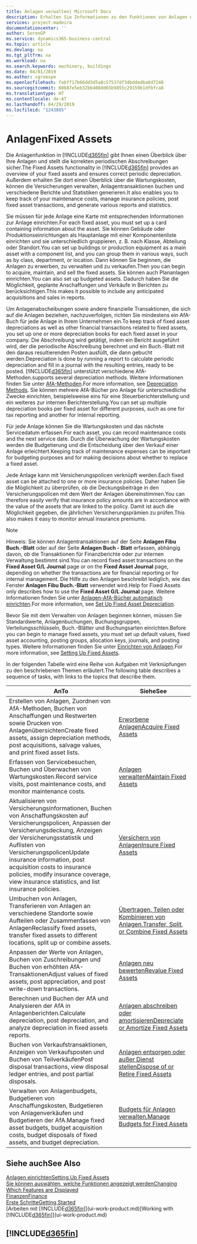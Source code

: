 ```yaml
---
title: Anlagen verwalten| Microsoft Docs
description: Erhalten Sie Informationen zu den Funktionen von Anlagen und eine Übersicht , wie mit Anlagen gearbeitet wird.
services: project-madeira
documentationcenter: ''
author: SorenGP
ms.service: dynamics365-business-central
ms.topic: article
ms.devlang: na
ms.tgt_pltfrm: na
ms.workload: na
ms.search.keywords: machinery, buildings
ms.date: 04/01/2019
ms.author: sgroespe
ms.openlocfilehash: fabff17b66dd3d5a8c57537df34bddedba0d7248
ms.sourcegitcommit: 60b87e5eb32bb408dd65b9855c29159b1dfbfca8
ms.translationtype: HT
ms.contentlocale: de-AT
ms.lasthandoff: 04/29/2019
ms.locfileid: "1243865"
---
```

# <a name="fixed-assets"></a><span data-ttu-id="2ad65-103">Anlagen</span><span class="sxs-lookup"><span data-stu-id="2ad65-103">Fixed Assets</span></span>
<span data-ttu-id="2ad65-104">Die Anlagenfunktion in [!INCLUDE[d365fin](includes/d365fin_md.md)] gibt Ihnen einen Überblick über Ihre Anlagen und stellt die korrekten periodischen Abschreibungen sicher.</span><span class="sxs-lookup"><span data-stu-id="2ad65-104">The Fixed Assets functionality in [!INCLUDE[d365fin](includes/d365fin_md.md)] provides an overview of your fixed assets and ensures correct periodic depreciation.</span></span> <span data-ttu-id="2ad65-105">Außerdem erhalten Sie dort einen Überblick über die Wartungskosten, können die Versicherungen verwalten, Anlagentransaktionen buchen und verschiedene Berichte und Statistiken generieren.</span><span class="sxs-lookup"><span data-stu-id="2ad65-105">It also enables you to keep track of your maintenance costs, manage insurance policies, post fixed asset transactions, and generate various reports and statistics.</span></span>

<span data-ttu-id="2ad65-106">Sie müssen für jede Anlage eine Karte mit entsprechenden Informationen zur Anlage einrichten.</span><span class="sxs-lookup"><span data-stu-id="2ad65-106">For each fixed asset, you must set up a card containing information about the asset.</span></span> <span data-ttu-id="2ad65-107">Sie können Gebäude oder Produktionseinrichtungen als Hauptanlage mit einer Komponentenliste einrichten und sie unterschiedlich gruppieren, z. B. nach Klasse, Abteilung oder Standort.</span><span class="sxs-lookup"><span data-stu-id="2ad65-107">You can set up buildings or production equipment as a main asset with a component list, and you can group them in various ways, such as by class, department, or location.</span></span> <span data-ttu-id="2ad65-108">Dann können Sie beginnen, die Anlagen zu erwerben, zu verwalten und zu verkaufen.</span><span class="sxs-lookup"><span data-stu-id="2ad65-108">Then you can begin to acquire, maintain, and sell the fixed assets.</span></span> <span data-ttu-id="2ad65-109">Sie können auch Plananlagen einrichten.</span><span class="sxs-lookup"><span data-stu-id="2ad65-109">You can also set up budgeted assets.</span></span> <span data-ttu-id="2ad65-110">Dadurch haben Sie die Möglichkeit, geplante Anschaffungen und Verkäufe in Berichten zu berücksichtigen.</span><span class="sxs-lookup"><span data-stu-id="2ad65-110">This makes it possible to include any anticipated acquisitions and sales in reports.</span></span>

<span data-ttu-id="2ad65-111">Um Anlagenabscheibungen sowie andere finanzielle Transaktionen, die sich auf die Anlagen beziehen, nachzuverfolgen, richten Sie mindestens ein AfA-Buch für jede Anlage in Ihrem Unternehmen ein.</span><span class="sxs-lookup"><span data-stu-id="2ad65-111">To keep track of fixed asset depreciations as well as other financial transactions related to fixed assets, you set up one or more depreciation books for each fixed asset in your company.</span></span> <span data-ttu-id="2ad65-112">Die Abschreibung wird getätigt, indem ein Bericht ausgeführt wird, der die periodische Abschreibung berechnet und ein Buch.-Blatt mit den daraus resultierenden Posten ausfüllt, die dann gebucht werden.</span><span class="sxs-lookup"><span data-stu-id="2ad65-112">Depreciation is done by running a report to calculate periodic depreciation and fill in a journal with the resulting entries, ready to be posted.</span></span> [!INCLUDE[d365fin](includes/d365fin_md.md)] <span data-ttu-id="2ad65-113">unterstützt verschiedene AfA-Methoden.</span><span class="sxs-lookup"><span data-stu-id="2ad65-113">supports several depreciation methods.</span></span> <span data-ttu-id="2ad65-114">Weitere Informationen finden Sie unter [AfA-Methoden](fa-depreciation-methods.md).</span><span class="sxs-lookup"><span data-stu-id="2ad65-114">For more information, see [Depreciation Methods](fa-depreciation-methods.md).</span></span> <span data-ttu-id="2ad65-115">Sie können mehrere AfA-Bücher pro Anlage für unterschiedliche Zwecke einrichten, beispielsweise eins für eine Steuerberichterstellung und ein weiteres zur internen Berichterstellung.</span><span class="sxs-lookup"><span data-stu-id="2ad65-115">You can set up multiple depreciation books per fixed asset for different purposes, such as one for tax reporting and another for internal reporting.</span></span>

<span data-ttu-id="2ad65-116">Für jede Anlage können Sie die Wartungskosten und das nächste Servicedatum erfassen.</span><span class="sxs-lookup"><span data-stu-id="2ad65-116">For each asset, you can record maintenance costs and the next service date.</span></span> <span data-ttu-id="2ad65-117">Durch die Überwachung der Wartungskosten werden die Budgetierung und die Entscheidung über den Verkauf einer Anlage erleichtert.</span><span class="sxs-lookup"><span data-stu-id="2ad65-117">Keeping track of maintenance expenses can be important for budgeting purposes and for making decisions about whether to replace a fixed asset.</span></span>

<span data-ttu-id="2ad65-118">Jede Anlage kann mit Versicherungspolicen verknüpft werden.</span><span class="sxs-lookup"><span data-stu-id="2ad65-118">Each fixed asset can be attached to one or more insurance policies.</span></span> <span data-ttu-id="2ad65-119">Daher haben Sie die Möglichkeit zu überprüfen, ob die Deckungsbeiträge in den Versicherungspolicen mit dem Wert der Anlagen übereinstimmen.</span><span class="sxs-lookup"><span data-stu-id="2ad65-119">You can therefore easily verify that insurance policy amounts are in accordance with the value of the assets that are linked to the policy.</span></span> <span data-ttu-id="2ad65-120">Damit ist auch die Möglichkeit gegeben, die jährlichen Versicherungsprämien zu prüfen.</span><span class="sxs-lookup"><span data-stu-id="2ad65-120">This also makes it easy to monitor annual insurance premiums.</span></span>

> [!NOTE]  
>   <span data-ttu-id="2ad65-121">Hinweis: Sie können Anlagentransaktionen auf der Seite **Anlagen Fibu Buch.-Blatt** oder auf der Seite **Anlagen Buch - Blatt** erfassen, abhängig davon, ob die Transaktionen für Finanzberichte oder zur internen Verwaltung bestimmt sind.</span><span class="sxs-lookup"><span data-stu-id="2ad65-121">You can record fixed asset transactions on the **Fixed Asset G/L Journal** page or on the **Fixed Asset Journal** page, depending on whether the transactions are for financial reporting or for internal management.</span></span> <span data-ttu-id="2ad65-122">Die Hilfe zu den Anlagen beschreibt lediglich, wie das Fenster **Anlagen Fibu Buch.-Blatt** verwendet wird.</span><span class="sxs-lookup"><span data-stu-id="2ad65-122">Help for Fixed Assets only describes how to use the **Fixed Asset G/L Journal** page.</span></span> <span data-ttu-id="2ad65-123">Weitere Informationen finden Sie unter [Anlagen-AfA-Bücher automatisch einrichten](fa-how-setup-depreciation.md).</span><span class="sxs-lookup"><span data-stu-id="2ad65-123">For more information, see [Set Up Fixed Asset Depreciation](fa-how-setup-depreciation.md).</span></span>

<span data-ttu-id="2ad65-124">Bevor Sie mit dem Verwalten von Anlagen beginnen können, müssen Sie Standardwerte, Anlagenbuchungen,  Buchungsgruppen, Verteilungsschlüsseln, Buch.-Blätter und Buchungsarten einrichten.</span><span class="sxs-lookup"><span data-stu-id="2ad65-124">Before you can begin to manage fixed assets, you must set up default values, fixed asset accounting, posting groups, allocation keys, journals, and posting types.</span></span> <span data-ttu-id="2ad65-125">Weitere Informationen finden Sie unter [Einrichten von Anlagen](fa-setup.md).</span><span class="sxs-lookup"><span data-stu-id="2ad65-125">For more information, see [Setting Up Fixed Assets](fa-setup.md).</span></span>

<span data-ttu-id="2ad65-126">In der folgenden Tabelle wird eine Reihe von Aufgaben mit Verknüpfungen zu den beschriebenen Themen erläutert.</span><span class="sxs-lookup"><span data-stu-id="2ad65-126">The following table describes a sequence of tasks, with links to the topics that describe them.</span></span>

| <span data-ttu-id="2ad65-127">An</span><span class="sxs-lookup"><span data-stu-id="2ad65-127">To</span></span> | <span data-ttu-id="2ad65-128">Siehe</span><span class="sxs-lookup"><span data-stu-id="2ad65-128">See</span></span> |
| --- | --- |
| <span data-ttu-id="2ad65-129">Erstellen von Anlagen, Zuordnen von AfA-Methoden, Buchen von Anschaffungen und Restwerten sowie Drucken von Anlagenübersichten</span><span class="sxs-lookup"><span data-stu-id="2ad65-129">Create fixed assets, assign depreciation methods, post acquisitions, salvage values, and print fixed asset lists.</span></span> |[<span data-ttu-id="2ad65-130">Erworbene Anlagen</span><span class="sxs-lookup"><span data-stu-id="2ad65-130">Acquire Fixed Assets</span></span>](fa-how-acquire.md) |
| <span data-ttu-id="2ad65-131">Erfassen von Servicebesuchen, Buchen und Überwachen von Wartungskosten.</span><span class="sxs-lookup"><span data-stu-id="2ad65-131">Record service visits, post maintenance costs, and monitor maintenance costs.</span></span> |[<span data-ttu-id="2ad65-132">Anlagen verwalten</span><span class="sxs-lookup"><span data-stu-id="2ad65-132">Maintain Fixed Assets</span></span>](fa-how-maintain.md) |
| <span data-ttu-id="2ad65-133">Aktualisieren von Versicherungsinformationen, Buchen von Anschaffungskosten auf Versicherungspolicen, Anpassen der Versicherungsdeckung, Anzeigen der Versicherungsstatistik und Auflisten von Versicherungspolicen</span><span class="sxs-lookup"><span data-stu-id="2ad65-133">Update insurance information, post acquisition costs to insurance policies, modify insurance coverage, view insurance statistics, and list insurance policies.</span></span> |[<span data-ttu-id="2ad65-134">Versichern von Anlagen</span><span class="sxs-lookup"><span data-stu-id="2ad65-134">Insure Fixed Assets</span></span>](fa-how-insure.md) |
| <span data-ttu-id="2ad65-135">Umbuchen von Anlagen, Transferieren von Anlagen an verschiedene Standorte sowie Aufteilen oder Zusammenfassen von Anlagen</span><span class="sxs-lookup"><span data-stu-id="2ad65-135">Reclassify fixed assets, transfer fixed assets to different locations, split up or combine assets.</span></span> |[<span data-ttu-id="2ad65-136">Übertragen, Teilen oder Kombinieren von Anlagen.</span><span class="sxs-lookup"><span data-stu-id="2ad65-136">Transfer, Split, or Combine Fixed Assets</span></span>](fa-how-trans-split-combine.md) |
| <span data-ttu-id="2ad65-137">Anpassen der Werte von Anlagen, Buchen von Zuschreibungen und Buchen von erhöhten AfA-Transaktionen</span><span class="sxs-lookup"><span data-stu-id="2ad65-137">Adjust values of fixed assets, post appreciation, and post write-down transactions.</span></span> |[<span data-ttu-id="2ad65-138">Anlagen neu bewerten</span><span class="sxs-lookup"><span data-stu-id="2ad65-138">Revalue Fixed Assets</span></span>](fa-how-revalue.md) |
| <span data-ttu-id="2ad65-139">Berechnen und Buchen der AfA und Analysieren der AfA in Anlagenberichten.</span><span class="sxs-lookup"><span data-stu-id="2ad65-139">Calculate depreciation, post depreciation, and  analyze depreciation in fixed assets reports.</span></span> |[<span data-ttu-id="2ad65-140">Anlagen abschreiben oder amortisieren</span><span class="sxs-lookup"><span data-stu-id="2ad65-140">Depreciate or Amortize Fixed Assets</span></span>](fa-how-depreciate-amortize.md) |
| <span data-ttu-id="2ad65-141">Buchen von Verkaufstransaktionen, Anzeigen von Verkaufsposten und Buchen von Teilverkäufen</span><span class="sxs-lookup"><span data-stu-id="2ad65-141">Post disposal transactions, view disposal ledger entries, and post partial disposals.</span></span> |[<span data-ttu-id="2ad65-142">Anlagen entsorgen oder außer Dienst stellen</span><span class="sxs-lookup"><span data-stu-id="2ad65-142">Dispose of or Retire Fixed Assets</span></span>](fa-how-dispose-retire.md) |
| <span data-ttu-id="2ad65-143">Verwalten von Anlagenbudgets, Budgetieren von Anschaffungskosten, Budgetieren von Anlagenverkäufen und Budgetieren der AfA.</span><span class="sxs-lookup"><span data-stu-id="2ad65-143">Manage fixed asset budgets, budget acquisition costs, budget disposals of fixed assets, and budget depreciation.</span></span> |[<span data-ttu-id="2ad65-144">Budgets für Anlagen verwalten.</span><span class="sxs-lookup"><span data-stu-id="2ad65-144">Manage Budgets for Fixed Assets</span></span>](fa-how-manage-budgets.md) |

## <a name="see-also"></a><span data-ttu-id="2ad65-145">Siehe auch</span><span class="sxs-lookup"><span data-stu-id="2ad65-145">See Also</span></span>
[<span data-ttu-id="2ad65-146">Anlagen einrichten</span><span class="sxs-lookup"><span data-stu-id="2ad65-146">Setting Up Fixed Assets</span></span>](fa-setup.md)  
[<span data-ttu-id="2ad65-147">Sie können auswählen, welche Funktionen angezeigt werden</span><span class="sxs-lookup"><span data-stu-id="2ad65-147">Changing Which Features are Displayed</span></span>](ui-experiences.md)  
[<span data-ttu-id="2ad65-148">Finanzen</span><span class="sxs-lookup"><span data-stu-id="2ad65-148">Finance</span></span>](finance.md)  
[<span data-ttu-id="2ad65-149">Erste Schritte</span><span class="sxs-lookup"><span data-stu-id="2ad65-149">Getting Started</span></span>](product-get-started.md)  
<span data-ttu-id="2ad65-150">[Arbeiten mit [!INCLUDE[d365fin](includes/d365fin_md.md)]](ui-work-product.md)</span><span class="sxs-lookup"><span data-stu-id="2ad65-150">[Working with [!INCLUDE[d365fin](includes/d365fin_md.md)]](ui-work-product.md)</span></span>

## [!INCLUDE[d365fin](includes/free_trial_md.md)]  
 
